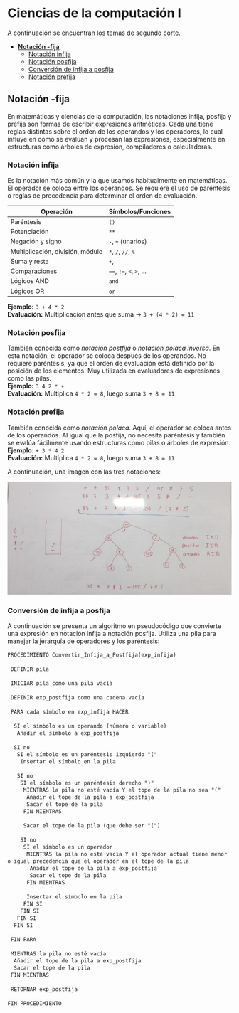 # Ciencias de la computación I

A continuación se encuentran los temas de segundo corte.

- **[Notación -fija](#Notación--fija)** 
    - [Notación infija](#notación-infija)
    - [Notación posfija](#notación-posfija)
    - [Conversión de infija a posfija](#conversión-de-infija-a-posfija)
    - [Notación prefija](#notación-prefija)

## Notación -fija
En matemáticas y ciencias de la computación, las notaciones infija, posfija y prefija son formas de escribir expresiones aritméticas. Cada una tiene reglas distintas sobre el orden de los operandos y los operadores, lo cual influye en cómo se evalúan y procesan las expresiones, especialmente en estructuras como árboles de expresión, compiladores o calculadoras.

### Notación infija
Es la notación más común y la que usamos habitualmente en matemáticas. El operador se coloca entre los operandos. Se requiere el uso de paréntesis o reglas de precedencia para determinar el orden de evaluación.  

| Operación                            | Símbolos/Funciones        |
|--------------------------------------|---------------------------|
| Paréntesis                           | `()`                      |
| Potenciación                         | `**`                      |
| Negación y signo                     | `-`, `+` (unarios)        |
| Multiplicación, división, módulo     | `*`, `/`, `//`, `%`       |
| Suma y resta                         | `+`, `-`                  |
| Comparaciones                        | `==`, `!=`, `<`, `>`, ... |
| Lógicos AND                          | `and`                     |
| Lógicos OR                           | `or`                      |


**Ejemplo:** `3 + 4 * 2`  
**Evaluación:** Multiplicación antes que suma → `3 + (4 * 2) = 11`

### Notación posfija
También conocida como *notación postfija* o *notación polaca inversa*. En esta notación, el operador se coloca después de los operandos. No requiere paréntesis, ya que el orden de evaluación está definido por la posición de los elementos. Muy utilizada en evaluadores de expresiones como las pilas.  
**Ejemplo:** `3 4 2 * +`  
**Evaluación:** Multiplica `4 * 2 = 8`, luego suma `3 + 8 = 11`

### Notación prefija
También conocida como *notación polaca*. Aquí, el operador se coloca antes de los operandos. Al igual que la posfija, no necesita paréntesis y también se evalúa fácilmente usando estructuras como pilas o árboles de expresión.  
**Ejemplo:** `+ 3 * 4 2`  
**Evaluación:** Multiplica `4 * 2 = 8`, luego suma `3 + 8 = 11`

A continuación, una imagen con las tres notaciones:


![notacion-fija](images/notacion-fija.jpg)

### Conversión de infija a posfija
A continuación se presenta un algoritmo en pseudocódigo que convierte una expresión en notación infija a notación posfija. Utiliza una pila para manejar la jerarquía de operadores y los paréntesis:

```plaintext
PROCEDIMIENTO Convertir_Infija_a_Postfija(exp_infija)

 DEFINIR pila

 INICIAR pila como una pila vacía

 DEFINIR exp_postfija como una cadena vacía

 PARA cada símbolo en exp_infija HACER

  SI el símbolo es un operando (número o variable)
   Añadir el símbolo a exp_postfija

  SI no
   SI el símbolo es un paréntesis izquierdo "("
    Insertar el símbolo en la pila

   SI no
    SI el símbolo es un paréntesis derecho ")"
     MIENTRAS la pila no esté vacía Y el tope de la pila no sea "("
      Añadir el tope de la pila a exp_postfija
      Sacar el tope de la pila
     FIN MIENTRAS

     Sacar el tope de la pila (que debe ser "(")

    SI no
     SI el símbolo es un operador
      MIENTRAS la pila no esté vacía Y el operador actual tiene menor o igual precedencia que el operador en el tope de la pila
       Añadir el tope de la pila a exp_postfija
       Sacar el tope de la pila
      FIN MIENTRAS

      Insertar el símbolo en la pila
     FIN SI
    FIN SI
   FIN SI
  FIN SI

 FIN PARA

 MIENTRAS la pila no esté vacía
  Añadir el tope de la pila a exp_postfija
  Sacar el tope de la pila
 FIN MIENTRAS

 RETORNAR exp_postfija

FIN PROCEDIMIENTO
```

